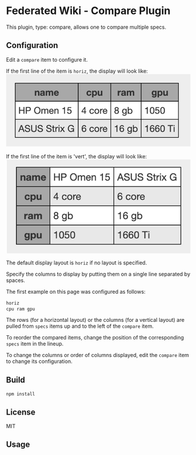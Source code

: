 # Federated Wiki - Compare Plugin

This plugin, type: compare, allows one to compare multiple specs.

## Configuration

Edit a `compare` item to configure it.

If the first line of the item is `horiz`, the display will look like:
![horizontal](screenshots/horizontal.png)

If the first line of the item is 'vert', the display will look like:
![vertical](screenshots/vertical.png)

The default display layout is `horiz` if no layout is specified.

Specify the columns to display by putting them on a single line separated by spaces.

The first example on this page was configured as follows:
```
horiz
cpu ram gpu
```

The rows (for a horizontal layout) or the columns (for a vertical layout) are pulled from `specs` items up and to the left of the `compare` item.

To reorder the compared items, change the position of the corresponding `specs` item in the lineup.

To change the columns or order of columns displayed, edit the `compare` item to change its configuration.

## Build

    npm install

## License

MIT

## Usage